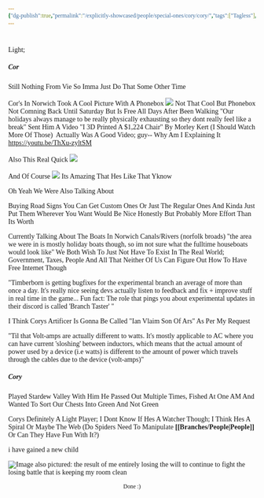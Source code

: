 ```yaml
---
{"dg-publish":true,"permalink":"/explicitly-showcased/people/special-ones/cory/cory/","tags":["Tagless"],"noteIcon":""}
---
```


<style id="Force_Custom_Fonts" type="text/css">@font-face{font-style:normal;font-family:"Merriweather";src:local("Merriweather")}@font-face{font-style:bolder;font-family:"Merriweather";src:local("Merriweather")}@font-face{font-style:normal;font-family:"Merriweather";src:local("Merriweather");unicode-range:U+0-FF,U+2E80-9FFF,U+F900-FAFF,U+FE30-FE4F,U+20000-2FA1F}@font-face{font-style:bolder;font-family:"Merriweather";src:local("Merriweather");unicode-range:U+0-FF,U+2E80-9FFF,U+F900-FAFF,U+FE30-FE4F,U+20000-2FA1F}@font-face{font-style:normal;font-family:"Merriweather";src:local("Merriweather");unicode-range:U+0-FF}@font-face{font-style:bolder;font-family:"Merriweather";src:local("Merriweather");unicode-range:U+0-FF}:not(pre):not(code):not(textarea):not(tt):not(kbd):not(samp):not(var){font-family:"Merriweather"!important}pre,code,textarea,tt,kbd,samp,var{font-family:monospace!important}pre *,code *,textarea *,tt *,kbd *,samp *,var *{font-family:monospace!important}</style>


# <center><span style="color:#000000"></span></center>

Light; 

##### Cor
Still Nothing From Vie So Imma Just Do That Some Other Time

Cor's In Norwich
Took A Cool Picture With A Phonebox ![](https://i.imgur.com/z89xOYt.jpeg)
Not That Cool But Phonebox
Not Comning Back Until Saturday But Is Free All Days After
Been Walking 
"Our holidays always manage to be really physically exhausting so they dont really feel like a break"
Sent Him A Video "I 3D Printed A $1,224 Chair" By Morley Kert (I Should Watch More Of Those) 
​​    ​‍Actually Was A Good Video; guy-- Why Am I Explaining It
https://youtu.be/ThXu-zyltSM

Also This Real Quick
![](https://i.imgur.com/egVGTh1.jpeg)

And Of Course
![](https://i.imgur.com/ANv4WW2.jpeg)
Its Amazing That Hes Like That Yknow

Oh Yeah We Were Also Talking About

Buying Road Signs
You Can Get Custom Ones Or Just The Regular Ones And Kinda Just Put Them Wherever You Want 
Would Be Nice Honestly But Probably More Effort Than Its Worth

Currently Talking About The Boats In Norwich Canals/Rivers (norfolk broads)
"the area we were in is mostly holiday boats though, so im not sure what the fulltime houseboats would look like"
We Both Wish To Just Not Have To Exist In The Real World; Government, Taxes, People And All That 
Neither Of Us Can Figure Out How To Have Free Internet Though

"Timberborn is getting bugfixes for the experimental branch an average of more than once a day.
It's really nice seeing devs actually listen to feedback and fix + improve stuff in real time in the game...
Fun fact: The role that pings you about experimental updates in their discord is called 'Branch Taster' "

I Think Corys Artificer Is Gonna Be Called "Ian Vlaim Son Of Ars" As Per My Request

"Til that Volt-amps are actually different to watts. It's mostly applicable to AC where you can have current 'sloshing' between inductors, which means that the actual amount of power used by a device (i.e watts) is different to the amount of power which travels through the cables due to the device (volt-amps)"


##### Cory
Played Stardew Valley With Him
He Passed Out Multiple Times, Fished At One AM And Wanted To Sort Our Chests Into Green And Not Green

Corys Definitely A Light Player; I Dont Know If Hes A Watcher Though; I Think Hes A Spiral Or Maybe The Web (Do Spiders Need To Manipulate <b>[[Branches/People\|People]]</b> Or Can They Have Fun With It?)


i have gained a new child
  
![Image](https://media.discordapp.net/attachments/1074997897923395606/1412837479685292032/PXL_20250903_173027766.MV.jpg?ex=68bbb930&is=68ba67b0&hm=c5f03a89d0c06c2096e2cb225dfe1e8865566b138223300e987f5ef33779eb0f&=&format=webp&width=237&height=315)
also pictured: the result of me entirely losing the will to continue to fight the losing battle that is keeping my room clean










<center><sub>Done :)</sub></center>


<script src="https://utteranc.es/client.js"
        repo="WonderingGodling/My-Mind-Space"
        issue-term="title"
        theme="preferred-color-scheme"
        crossorigin="anonymous"
        async>
</script>